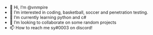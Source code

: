 - 👋 Hi, I’m @vnmpire
- 👀 I’m interested in coding, basketball, soccer and penetration testing.
- 🌱 I’m currently learning python and c#
- 💞️ I’m looking to collaborate on some random projects
- 📫 How to reach me sy#0003 on discord!

<!---
vnmpire/vnmpire is a ✨ special ✨ repository because its `README.md` (this file) appears on your GitHub profile.
You can click the Preview link to take a look at your changes.
--->
